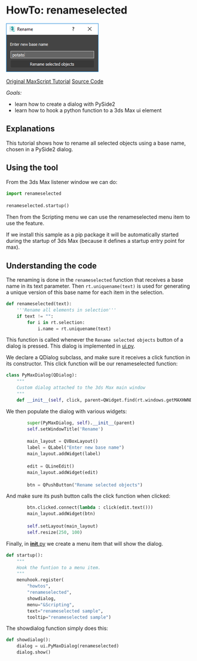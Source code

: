 # HowTo: renameselected

![Dialog](doc/Dialog.png)

[Original MaxScript Tutorial](https://help.autodesk.com/view/3DSMAX/2020/ENU/?guid=GUID-5986CAD3-BB68-47BC-B4B2-EF84C4659271)
[Source Code](renameselected/__init__.py)

*Goals:* 
- learn how to create a dialog with PySide2
- learn how to hook a python function to a 3ds Max ui element

## Explanations

This tutorial shows how to rename all selected objects using a base name,
chosen in a PySide2 dialog.

## Using the tool

From the 3ds Max listener window we can do:

```python
import renameselected

renameselected.startup()
```

Then from the Scripting menu we can use the renameselected menu item to use
the feature.

If we install this sample as a pip package it will be automatically
started during the startup of 3ds Max (because it defines a startup
entry point for max).

## Understanding the code

The renaming is done in the `renameselected` function that receives a base name
in its text parameter. Then `rt.uniquename(text)` is used for generating a unique
version of this base name for each item in the selection.

```python
def renameselected(text):
    '''Rename all elements in selection'''
    if text != "":
        for i in rt.selection:
            i.name = rt.uniquename(text)
```

This function is called whenever the `Rename selected objects` button of a dialog
is pressed. This dialog is implemented in [ui.py](renameselected/ui.py).

We declare a QDialog subclass, and make sure it receives a click function in its
constructor. This click function will be our renameselected function:

```python
class PyMaxDialog(QDialog):
    """
    Custom dialog attached to the 3ds Max main window
    """
    def __init__(self, click, parent=QWidget.find(rt.windows.getMAXHWND())):
```

We then populate the dialog with various widgets:

```python
        super(PyMaxDialog, self).__init__(parent)
        self.setWindowTitle('Rename')

        main_layout = QVBoxLayout()
        label = QLabel("Enter new base name")
        main_layout.addWidget(label)

        edit = QLineEdit()
        main_layout.addWidget(edit)

        btn = QPushButton("Rename selected objects")
```

And make sure its push button calls the click function when clicked:

```python
        btn.clicked.connect(lambda : click(edit.text()))
        main_layout.addWidget(btn)

        self.setLayout(main_layout)
        self.resize(250, 100)
```

Finally, in [__init__.py](renameselected/__init__.py) we create a menu item that
will show the dialog.

```python
def startup():
    """
    Hook the funtion to a menu item.
    """
    menuhook.register(
        "howtos",
        "renameselected",
        showdialog,
        menu="&Scripting",
        text="renameselected sample",
        tooltip="renameselected sample")
```

The showdialog function simply does this:

```python
def showdialog():
    dialog = ui.PyMaxDialog(renameselected)
    dialog.show()
```
